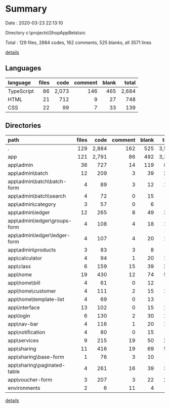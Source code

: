 # Summary

Date : 2020-03-23 22:13:10

Directory c:\projects\ShopAppBeta\src

Total : 129 files,  2884 codes, 162 comments, 525 blanks, all 3571 lines

[details](details.md)

## Languages
| language | files | code | comment | blank | total |
| :--- | ---: | ---: | ---: | ---: | ---: |
| TypeScript | 86 | 2,073 | 146 | 465 | 2,684 |
| HTML | 21 | 712 | 9 | 27 | 748 |
| CSS | 22 | 99 | 7 | 33 | 139 |

## Directories
| path | files | code | comment | blank | total |
| :--- | ---: | ---: | ---: | ---: | ---: |
| . | 129 | 2,884 | 162 | 525 | 3,571 |
| app | 121 | 2,791 | 86 | 492 | 3,369 |
| app\admin | 36 | 727 | 14 | 119 | 860 |
| app\admin\batch | 12 | 209 | 3 | 39 | 251 |
| app\admin\batch\batch-form | 4 | 89 | 3 | 12 | 104 |
| app\admin\batch\search | 4 | 72 | 0 | 15 | 87 |
| app\admin\category | 3 | 57 | 0 | 6 | 63 |
| app\admin\ledger | 12 | 265 | 8 | 49 | 322 |
| app\admin\ledger\groups-form | 4 | 108 | 4 | 18 | 130 |
| app\admin\ledger\ledger-form | 4 | 107 | 4 | 20 | 131 |
| app\admin\products | 3 | 83 | 3 | 8 | 94 |
| app\calculator | 4 | 94 | 1 | 20 | 115 |
| app\class | 6 | 159 | 15 | 39 | 213 |
| app\home | 19 | 430 | 12 | 74 | 516 |
| app\home\bill | 4 | 61 | 0 | 12 | 73 |
| app\home\customer | 4 | 111 | 2 | 15 | 128 |
| app\home\template-list | 4 | 69 | 0 | 13 | 82 |
| app\interface | 13 | 102 | 0 | 15 | 117 |
| app\login | 6 | 130 | 2 | 30 | 162 |
| app\nav-bar | 4 | 116 | 1 | 20 | 137 |
| app\notification | 4 | 80 | 0 | 15 | 95 |
| app\services | 9 | 215 | 19 | 50 | 284 |
| app\sharing | 11 | 416 | 19 | 69 | 504 |
| app\sharing\base-form | 1 | 76 | 3 | 10 | 89 |
| app\sharing\paginated-table | 4 | 261 | 16 | 39 | 316 |
| app\voucher-form | 3 | 207 | 3 | 22 | 232 |
| environments | 2 | 6 | 11 | 4 | 21 |

[details](details.md)